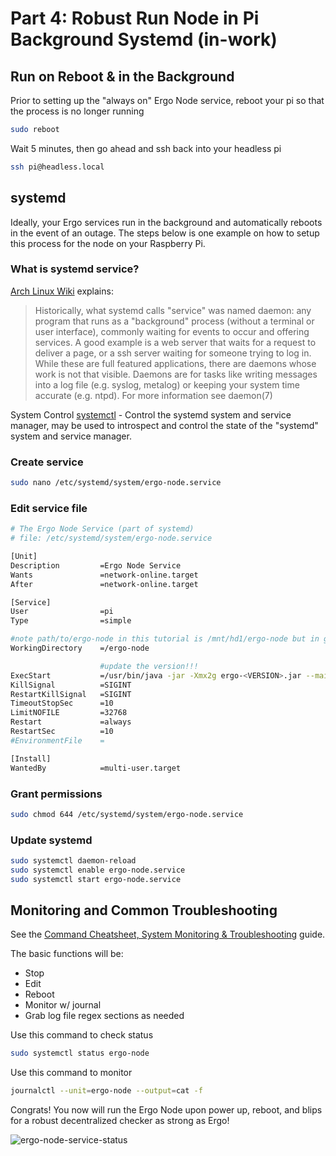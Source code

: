 # Part 4: Robust Run Node in Pi Background Systemd (in-work)

## Run on Reboot & in the Background
Prior to setting up the "always on" Ergo Node service, reboot your pi so that the process is no longer running
```bash
sudo reboot
```
Wait 5 minutes, then go ahead and ssh back into your headless pi
```bash
ssh pi@headless.local
```

## systemd

Ideally, your Ergo services run in the background and automatically reboots in the event of an outage. The steps below is one example on how to setup this process for the node on your Raspberry Pi.

### What is systemd service?
[Arch Linux Wiki](https://wiki.archlinux.org/title/Systemd) explains:
>Historically, what systemd calls "service" was named daemon: any program that runs as a "background" process (without a terminal or user interface), commonly waiting for events to occur and offering services. A good example is a web server that waits for a request to deliver a page, or a ssh server waiting for someone trying to log in. While these are full featured applications, there are daemons whose work is not that visible. Daemons are for tasks like writing messages into a log file (e.g. syslog, metalog) or keeping your system time accurate (e.g. ntpd). For more information see daemon(7)

System Control [systemctl](https://man.archlinux.org/man/systemctl.1) - Control the systemd system and service manager, may be used to introspect and control the state of the "systemd" system and service manager.

### Create service

```bash
sudo nano /etc/systemd/system/ergo-node.service
```

### Edit service file

```bash
# The Ergo Node Service (part of systemd)
# file: /etc/systemd/system/ergo-node.service

[Unit]
Description         =Ergo Node Service
Wants               =network-online.target
After               =network-online.target

[Service]
User                =pi
Type                =simple

#note path/to/ergo-node in this tutorial is /mnt/hd1/ergo-node but in general =/path/to/ergo-node
WorkingDirectory    =/ergo-node

                    #update the version!!!
ExecStart           =/usr/bin/java -jar -Xmx2g ergo-<VERSION>.jar --mainnet -c ergo.conf
KillSignal          =SIGINT
RestartKillSignal   =SIGINT
TimeoutStopSec      =10
LimitNOFILE         =32768
Restart             =always
RestartSec          =10
#EnvironmentFile    =

[Install]
WantedBy            =multi-user.target
```

### Grant permissions

```bash
sudo chmod 644 /etc/systemd/system/ergo-node.service 
```

### Update systemd

```bash
sudo systemctl daemon-reload
sudo systemctl enable ergo-node.service
sudo systemctl start ergo-node.service
```

## Monitoring and Common Troubleshooting

See the [Command Cheatsheet, System Monitoring & Troubleshooting](/command_cheatsheet.md) guide.

The basic functions will be:
- Stop
- Edit
- Reboot
- Monitor w/ journal
- Grab log file regex sections as needed

Use this command to check status

```bash
sudo systemctl status ergo-node
```

Use this command to monitor

```bash
journalctl --unit=ergo-node --output=cat -f
```

Congrats! You now will run the Ergo Node upon power up, reboot, and blips for a robust decentralized checker as strong as Ergo!

![ergo-node-service-status](/images/ergo-node-service-status.jpeg)
